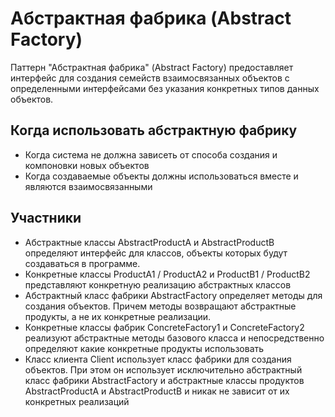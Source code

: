 # Абстрактная фабрика (Abstract Factory)

Паттерн "Абстрактная фабрика" (Abstract Factory) предоставляет интерфейс для создания семейств взаимосвязанных объектов с определенными интерфейсами без указания конкретных типов данных объектов.

## Когда использовать абстрактную фабрику
- Когда система не должна зависеть от способа создания и компоновки новых объектов
- Когда создаваемые объекты должны использоваться вместе и являются взаимосвязанными

## Участники
- Абстрактные классы AbstractProductA и AbstractProductB определяют интерфейс для классов, объекты которых будут создаваться в программе.
- Конкретные классы ProductA1 / ProductA2 и ProductB1 / ProductB2 представляют конкретную реализацию абстрактных классов
- Абстрактный класс фабрики AbstractFactory определяет методы для создания объектов. Причем методы возвращают абстрактные продукты, а не их конкретные реализации.
- Конкретные классы фабрик ConcreteFactory1 и ConcreteFactory2 реализуют абстрактные методы базового класса и непосредственно определяют какие конкретные продукты использовать
- Класс клиента Client использует класс фабрики для создания объектов. При этом он использует исключительно абстрактный класс фабрики AbstractFactory и абстрактные классы продуктов AbstractProductA и AbstractProductB и никак не зависит от их конкретных реализаций

